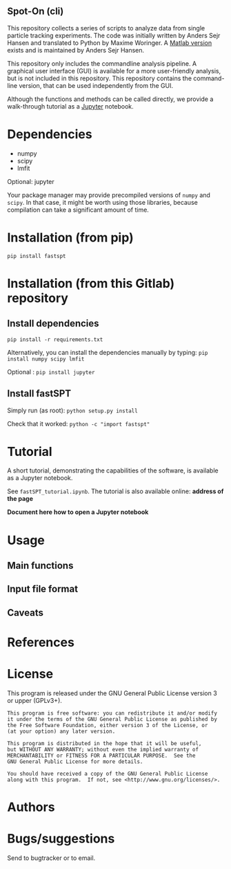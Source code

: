Spot-On (cli)
-------

This repository collects a series of scripts to analyze data from single particle tracking experiments. The code was initially written by Anders Sejr Hansen and translated to Python by Maxime Woringer. A [Matlab version](https://gitlab.com/anders.sejr.hansen/spot-on-matlab) exists and is maintained by Anders Sejr Hansen.

This repository only includes the commandline analysis pipeline. A graphical user interface (GUI) is available for a more user-friendly analysis, but is not included in this repository. This repository contains the command-line version, that can be used independently from the GUI.

Although the functions and methods can be called directly, we provide a walk-through tutorial as a [Jupyter](http://jupyter.org) notebook. 

# Dependencies

- numpy
- scipy
- lmfit

Optional: jupyter

Your package manager may provide precompiled versions of `numpy` and `scipy`. In that case, it might be worth using those libraries, because compilation can take a significant amount of time.

# Installation (from pip)

`pip install fastspt`

# Installation (from this Gitlab) repository

## Install dependencies
`pip install -r requirements.txt`

Alternatively, you can install the dependencies manually by typing:
`pip install numpy scipy lmfit`

Optional : `pip install jupyter`

## Install fastSPT

Simply run (as root): `python setup.py install`

Check that it worked: `python -c "import fastspt"`


# Tutorial
A short tutorial, demonstrating the capabilities of the software, is available as a Jupyter notebook. 

See `fastSPT_tutorial.ipynb`. The tutorial is also available online: **address of the page**

**Document here how to open a Jupyter notebook**

# Usage
## Main functions
## Input file format
## Caveats

# References

# License
This program is released under the GNU General Public License version 3 or upper (GPLv3+).


    This program is free software: you can redistribute it and/or modify
    it under the terms of the GNU General Public License as published by
    the Free Software Foundation, either version 3 of the License, or
    (at your option) any later version.

    This program is distributed in the hope that it will be useful,
    but WITHOUT ANY WARRANTY; without even the implied warranty of
    MERCHANTABILITY or FITNESS FOR A PARTICULAR PURPOSE.  See the
    GNU General Public License for more details.

    You should have received a copy of the GNU General Public License
    along with this program.  If not, see <http://www.gnu.org/licenses/>.



# Authors

# Bugs/suggestions
Send to bugtracker or to email.

